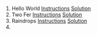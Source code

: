 1. Hello World [Instructions](hello-world/README.md) [Solution](hello-world/hello_world.py)
2. Two Fer [Instructions](two-fer/README.md) [Solution](two-fer/two_fer.py)
3. Raindrops [Instructions](raindrops/README.md) [Solution](raindrops/raindrops.py)
4.  